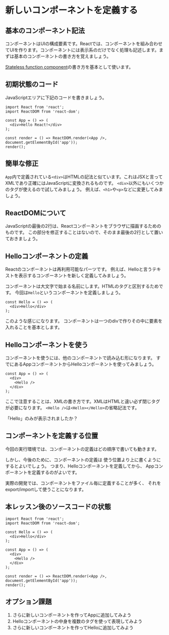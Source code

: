 # 新しいコンポーネントを定義する

## 基本のコンポーネント記法

コンポーネントはUIの構成要素です。Reactでは、コンポーネントを組み合わせてUIを作ります。コンポーネントには表示系のだけでなく処理も記述します。まずは基本のコンポーネントの書き方を覚えましょう。

[Stateless function component](http://facebook.github.io/react/docs/reusable-components.html#stateless-functions)の書き方を基本として使います。

## 初期状態のコード

JavaScriptエリアに下記のコードを書きましょう。

```
import React from 'react';
import ReactDOM from 'react-dom';

const App = () => (
  <div>Hello React!</div>
);

const render = () => ReactDOM.render(<App />, document.getElementById('app'));
render();
```

## 簡単な修正

`App`内で定義されている`<div>`はHTMLの記法と似ています。これはJSXと言ってXMLであり正確にはJavaScriptに変換されるものです。
`<div>`以外にもいくつかのタグが使えるので試してみましょう。
例えば、`<h1>`や`<p>`などに変更してみましょう。

## ReactDOMについて

JavaScriptの最後の2行は、Reactコンポーネントをブラウザに描画するためのものです。
この部分を修正することはないので、そのまま最後の2行として置いておきましょう。

## Helloコンポーネントの定義

Reactのコンポーネントは再利用可能なパーツです。
例えば、Helloと言うテキストを表示するコンポーネントを新しく定義してみましょう。

コンポーネントは大文字で始まる名前にします。HTMLのタグと区別するためです。
今回は`Hello`というコンポーネントを定義しましょう。

```
const Hello = () => (
  <div>Hello</div>
);
```

このような感じになります。
コンポーネントは一つのdivで作りその中に要素を入れることを基本とします。

## Helloコンポーネントを使う

コンポーネントを使うには、他のコンポーネントで読み込む形になります。
すでにあるAppコンポーネントからHelloコンポーネントを使ってみましょう。

```
const App = () => (
  <div>
    <Hello />
  </div>
);
```

ここで注意することは、XMLの書き方です。XMLはHTMLと違い必ず閉じタグが必要になります。
`<Hello />`は`<Hello></Hello>`の省略記法です。

「Hello」のみが表示されましたか？

## コンポーネントを定義する位置

今回の実行環境では、コンポーネントの定義はどの順序で書いても動きます。

しかし、今後のために、コンポーネントの定義は
使う位置より上に書くようにするとよいでしょう。
つまり、Helloコンポーネントを定義してから、
Appコンポーネントを定義するのがよいです。

実際の開発では、コンポーネントをファイル毎に定義することが多く、
それをexport/importして使うことになります。

## 本レッスン後のソースコードの状態

```
import React from 'react';
import ReactDOM from 'react-dom';

const Hello = () => (
  <div>Hello</div>
);

const App = () => (
  <div>
    <Hello />
  </div>
);

const render = () => ReactDOM.render(<App />, document.getElementById('app'));
render();
```

## オプション課題

1. さらに新しいコンポーネントを作ってAppに追加してみよう
2. Helloコンポーネントの中身を複数のタグを使って表現してみよう
3. さらに新しいコンポーネントを作ってHelloに追加してみよう
